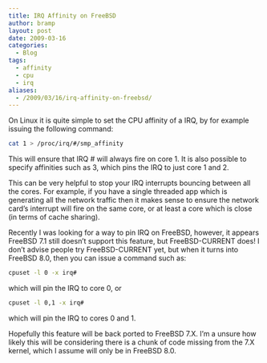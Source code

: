 ```yaml
---
title: IRQ Affinity on FreeBSD
author: bramp
layout: post
date: 2009-03-16
categories:
  - Blog
tags:
  - affinity
  - cpu
  - irq
aliases:
  - /2009/03/16/irq-affinity-on-freebsd/
---
```

On Linux it is quite simple to set the CPU affinity of a IRQ, by for example issuing the following command:

```bash
cat 1 > /proc/irq/#/smp_affinity
```

This will ensure that IRQ # will always fire on core 1. It is also possible to specify affinities such as 3, which pins the IRQ to just core 1 and 2.

This can be very helpful to stop your IRQ interrupts bouncing between all the cores. For example, if you have a single threaded app which is generating all the network traffic then it makes sense to ensure the network card&#8217;s interrupt will fire on the same core, or at least a core which is close (in terms of cache sharing).

Recently I was looking for a way to pin IRQ on FreeBSD, however, it appears FreeBSD 7.1 still doesn&#8217;t support this feature, but FreeBSD-CURRENT does! I don&#8217;t advise people try FreeBSD-CURRENT yet, but when it turns into FreeBSD 8.0, then you can issue a command such as:

```bash
cpuset -l 0 -x irq#
```

which will pin the IRQ to core 0, or

```bash
cpuset -l 0,1 -x irq#
```

which will pin the IRQ to cores 0 and 1.

Hopefully this feature will be back ported to FreeBSD 7.X. I&#8217;m a unsure how likely this will be considering there is a chunk of code missing from the 7.X kernel, which I assume will only be in FreeBSD 8.0.